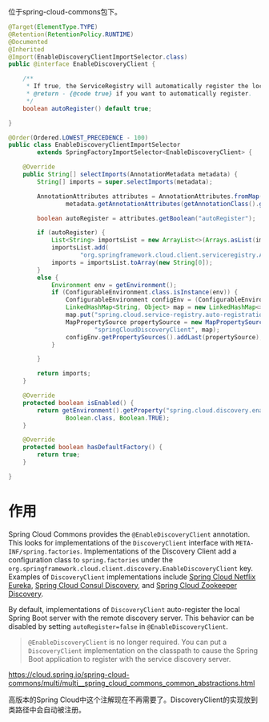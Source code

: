 位于spring-cloud-commons包下。

~~~java
@Target(ElementType.TYPE)
@Retention(RetentionPolicy.RUNTIME)
@Documented
@Inherited
@Import(EnableDiscoveryClientImportSelector.class)
public @interface EnableDiscoveryClient {

	/**
	 * If true, the ServiceRegistry will automatically register the local server.
	 * @return - {@code true} if you want to automatically register.
	 */
	boolean autoRegister() default true;

}
~~~

~~~java
@Order(Ordered.LOWEST_PRECEDENCE - 100)
public class EnableDiscoveryClientImportSelector
		extends SpringFactoryImportSelector<EnableDiscoveryClient> {

	@Override
	public String[] selectImports(AnnotationMetadata metadata) {
		String[] imports = super.selectImports(metadata);

		AnnotationAttributes attributes = AnnotationAttributes.fromMap(
				metadata.getAnnotationAttributes(getAnnotationClass().getName(), true));

		boolean autoRegister = attributes.getBoolean("autoRegister");

		if (autoRegister) {
			List<String> importsList = new ArrayList<>(Arrays.asList(imports));
			importsList.add(
					"org.springframework.cloud.client.serviceregistry.AutoServiceRegistrationConfiguration");
			imports = importsList.toArray(new String[0]);
		}
		else {
			Environment env = getEnvironment();
			if (ConfigurableEnvironment.class.isInstance(env)) {
				ConfigurableEnvironment configEnv = (ConfigurableEnvironment) env;
				LinkedHashMap<String, Object> map = new LinkedHashMap<>();
				map.put("spring.cloud.service-registry.auto-registration.enabled", false);
				MapPropertySource propertySource = new MapPropertySource(
						"springCloudDiscoveryClient", map);
				configEnv.getPropertySources().addLast(propertySource);
			}

		}

		return imports;
	}

	@Override
	protected boolean isEnabled() {
		return getEnvironment().getProperty("spring.cloud.discovery.enabled",
				Boolean.class, Boolean.TRUE);
	}

	@Override
	protected boolean hasDefaultFactory() {
		return true;
	}

}
~~~

# 作用

Spring Cloud Commons provides the `@EnableDiscoveryClient` annotation. This looks for implementations of the `DiscoveryClient` interface with `META-INF/spring.factories`. Implementations of the Discovery Client add a configuration class to `spring.factories` under the `org.springframework.cloud.client.discovery.EnableDiscoveryClient` key. Examples of `DiscoveryClient` implementations include [Spring Cloud Netflix Eureka](https://cloud.spring.io/spring-cloud-netflix/), [Spring Cloud Consul Discovery](https://cloud.spring.io/spring-cloud-consul/), and [Spring Cloud Zookeeper Discovery](https://cloud.spring.io/spring-cloud-zookeeper/).

By default, implementations of `DiscoveryClient` auto-register the local Spring Boot server with the remote discovery server. This behavior can be disabled by setting `autoRegister=false` in `@EnableDiscoveryClient`.

> `@EnableDiscoveryClient` is no longer required. You can put a `DiscoveryClient` implementation on the classpath to cause the Spring Boot application to register with the service discovery server.

https://cloud.spring.io/spring-cloud-commons/multi/multi__spring_cloud_commons_common_abstractions.html

高版本的Spring Cloud中这个注解现在不再需要了。DiscoveryClient的实现放到类路径中会自动被注册。

